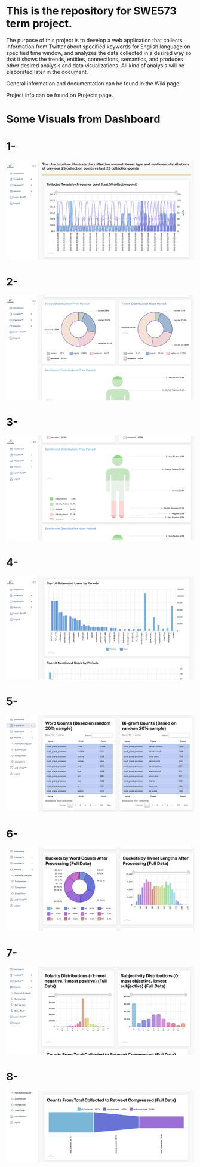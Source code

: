 # This is the repository for SWE573 term project.

The purpose of this project is to develop a web application that collects information from Twitter about specified keywords for English language on specified time window, and analyzes the data collected in a desired way so that it shows the trends, entities, connections, semantics, and produces other desired analysis and data visualizations. All kind of analysis will be elaborated later in the document.

General information and documentation can be found in the Wiki page.

Project info can be found on Projects page.

# Some Visuals from Dashboard

# 1-
![Usecase Diagram](https://github.com/smertatli/SWE-573/blob/main/Images/dashboard1.png)

# 2-
![Usecase Diagram](https://github.com/smertatli/SWE-573/blob/main/Images/dashboard2.png)

# 3-
![Usecase Diagram](https://github.com/smertatli/SWE-573/blob/main/Images/dashboard3.png)

# 4-
![Usecase Diagram](https://github.com/smertatli/SWE-573/blob/main/Images/dashboard4.png)

# 5-
![Usecase Diagram](https://github.com/smertatli/SWE-573/blob/main/Images/dashboard5.png)

# 6-
![Usecase Diagram](https://github.com/smertatli/SWE-573/blob/main/Images/dashboard6.png)

# 7-
![Usecase Diagram](https://github.com/smertatli/SWE-573/blob/main/Images/dashboard7.png)

# 8-
![Usecase Diagram](https://github.com/smertatli/SWE-573/blob/main/Images/dashboard8.png)
